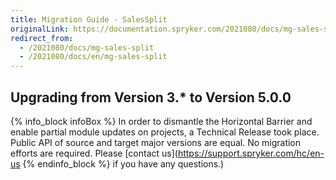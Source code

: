 ```yaml
---
title: Migration Guide - SalesSplit
originalLink: https://documentation.spryker.com/2021080/docs/mg-sales-split
redirect_from:
  - /2021080/docs/mg-sales-split
  - /2021080/docs/en/mg-sales-split
---
```


## Upgrading from Version 3.* to Version 5.0.0

{% info_block infoBox %}
In order to dismantle the Horizontal Barrier and enable partial module updates on projects, a Technical Release took place. Public API of source and target major versions are equal. No migration efforts are required. Please [contact us](https://support.spryker.com/hc/en-us
{% endinfo_block %} if you have any questions.)
